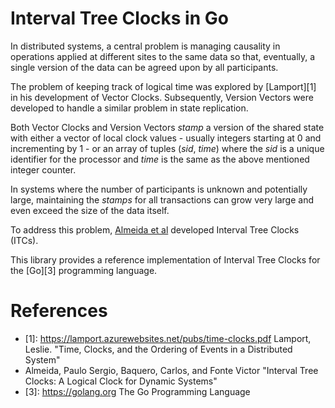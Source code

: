 # Interval Tree Clocks in Go

In distributed systems, a central problem is managing causality in
operations applied at different sites to the same data so that,
eventually, a single version of the data can be agreed upon by all
participants. 

The problem of keeping track of logical time was explored by
[Lamport][1] in his development of Vector Clocks. Subsequently, Version
Vectors were developed to handle a similar problem in state replication.

Both Vector Clocks and Version Vectors _stamp_ a version of the shared
state with either a vector of local clock values - usually integers
starting at 0 and incrementing by 1 - or an array of tuples (_sid_,
_time_) where the _sid_ is a unique identifier for the processor and
_time_ is the same as the above mentioned integer counter.

In systems where the number of participants is unknown and potentially
large, maintaining the _stamps_ for all transactions can grow very large
and even exceed the size of the data itself. 

To address this problem, [Almeida et al][2] developed Interval Tree
Clocks (ITCs).

This library provides a reference implementation of Interval Tree Clocks
for the [Go][3] programming language.

# References

* [1]: https://lamport.azurewebsites.net/pubs/time-clocks.pdf Lamport,
  Leslie. "Time, Clocks, and the Ordering of Events in a Distributed
  System"
* [2]: http://gsd.di.uminho.pt/members/cbm/ps/itc2008.pdf
  Almeida, Paulo Sergio, Baquero, Carlos, and Fonte Victor "Interval
  Tree Clocks: A Logical Clock for Dynamic Systems"
* [3]: https://golang.org The Go Programming Language